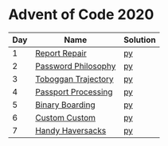 # Advent of Code 2020

|Day|Name|Solution|
|---|---|---|
|1|[Report Repair](https://adventofcode.com/2020/day/1)|[py](/2020/python/day1.py)|
|2|[Password Philosophy](https://adventofcode.com/2020/day/2)|[py](/2020/python/day2.py)|
|3|[Toboggan Trajectory](https://adventofcode.com/2020/day/3)|[py](/2020/python/day3.py)|
|4|[Passport Processing](https://adventofcode.com/2020/day/4)|[py](/2020/python/day4.py)|
|5|[Binary Boarding](https://adventofcode.com/2020/day/5)|[py](/2020/python/day5.py)|
|6|[Custom Custom](https://adventofcode.com/2020/day/6)|[py](/2020/python/day6.py)|
|7|[Handy Haversacks](https://adventofcode.com/2020/day/7)|[py](/2020/python/day7.py)|
